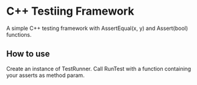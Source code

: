 # C++ Testiing Framework

A simple C++ testing framework with AssertEqual(x, y) and Assert(bool) functions.

## How to use

Create an instance of TestRunner. Call RunTest with a function containing your asserts as method param.

